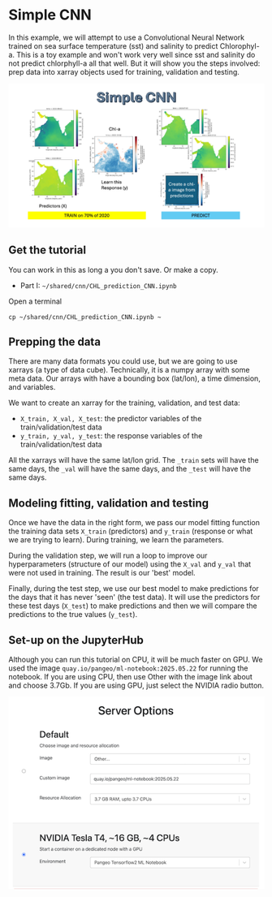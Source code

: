 # Simple CNN

In this example, we will attempt to use a Convolutional Neural Network trained on sea surface temperature (sst) and salinity to predict Chlorophyl-a. This is a toy example and won't work very well since sst and salinity do not predict chlorphyll-a all that well. But it will show you the steps involved: prep data into xarray objects used for training, validation and testing.

![](images/simple_cnn.jpg)

## Get the tutorial

You can work in this as long a you don't save. Or make a copy.

* Part I: `~/shared/cnn/CHL_prediction_CNN.ipynb`

Open a terminal
```
cp ~/shared/cnn/CHL_prediction_CNN.ipynb ~
```

## Prepping the data

There are many data formats you could use, but we are going to use xarrays (a type of data cube). Technically, it is a numpy array with some meta data. Our arrays with have a bounding box (lat/lon), a time dimension, and variables.

We want to create an xarray for the training, validation, and test data:

- `X_train, X_val, X_test`: the predictor variables of the train/validation/test data
- `y_train, y_val, y_test`: the response variables of the train/validation/test data

All the xarrays will have the same lat/lon grid. The `_train` sets will have the same days, the `_val` will have the same days, and the `_test` will have the same days.

## Modeling fitting, validation and testing

Once we have the data in the right form, we pass our model fitting function the training data sets `X_train` (predictors) and `y_train` (response or what we are trying to learn). During training, we learn the parameters.

During the validation step, we will run a loop to improve our hyperparameters (structure of our model) using the `X_val` and `y_val` that were not used in training. The result is our 'best' model.

Finally, during the test step, we use our best model to make predictions for the days that it has never 'seen' (the test data). It will use the predictors for these test days (`X_test`) to make predictions and then we will compare the predictions to the true values (`y_test`).

## Set-up on the JupyterHub

Although you can run this tutorial on CPU, it will be much faster on GPU. We used the image `quay.io/pangeo/ml-notebook:2025.05.22` for running the notebook. If you are using CPU, then use Other with the image link about and choose 3.7Gb. If you are using GPU, just select the NVIDIA radio button.

![](images/Other-pangeo-ml.png)